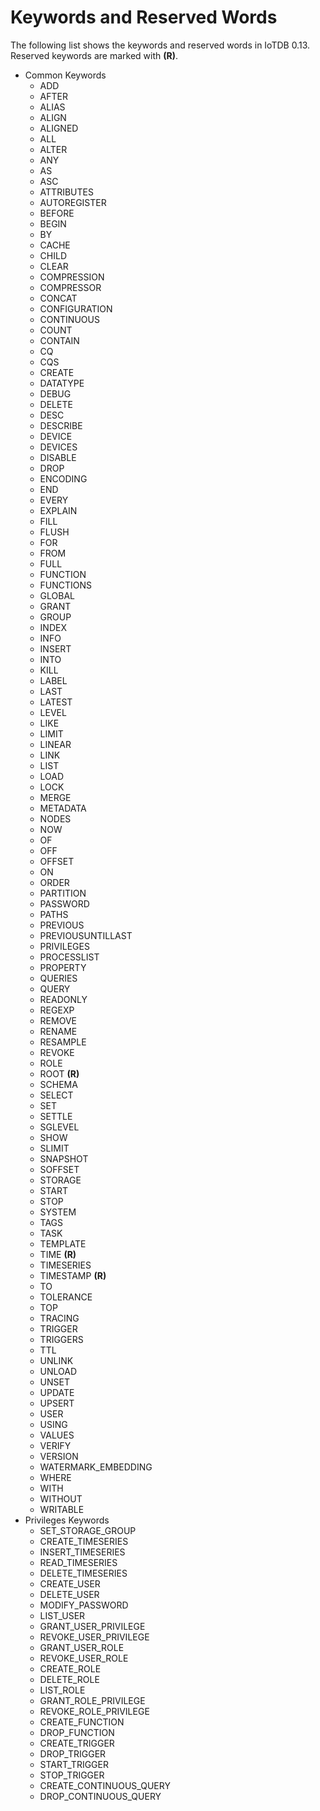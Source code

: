 <!--

    Licensed to the Apache Software Foundation (ASF) under one
    or more contributor license agreements.  See the NOTICE file
    distributed with this work for additional information
    regarding copyright ownership.  The ASF licenses this file
    to you under the Apache License, Version 2.0 (the
    "License"); you may not use this file except in compliance
    with the License.  You may obtain a copy of the License at
    
        http://www.apache.org/licenses/LICENSE-2.0
    
    Unless required by applicable law or agreed to in writing,
    software distributed under the License is distributed on an
    "AS IS" BASIS, WITHOUT WARRANTIES OR CONDITIONS OF ANY
    KIND, either express or implied.  See the License for the
    specific language governing permissions and limitations
    under the License.

-->

# Keywords and Reserved Words

The following list shows the keywords and reserved words in IoTDB 0.13. Reserved keywords are marked with **(R)**.

- Common Keywords
  - ADD
  - AFTER
  - ALIAS
  - ALIGN
  - ALIGNED
  - ALL
  - ALTER
  - ANY
  - AS
  - ASC
  - ATTRIBUTES
  - AUTOREGISTER
  - BEFORE
  - BEGIN
  - BY
  - CACHE
  - CHILD
  - CLEAR
  - COMPRESSION
  - COMPRESSOR
  - CONCAT
  - CONFIGURATION
  - CONTINUOUS
  - COUNT
  - CONTAIN
  - CQ
  - CQS
  - CREATE
  - DATATYPE
  - DEBUG
  - DELETE
  - DESC
  - DESCRIBE
  - DEVICE
  - DEVICES
  - DISABLE
  - DROP
  - ENCODING
  - END
  - EVERY
  - EXPLAIN
  - FILL
  - FLUSH
  - FOR
  - FROM
  - FULL
  - FUNCTION
  - FUNCTIONS
  - GLOBAL
  - GRANT
  - GROUP
  - INDEX
  - INFO
  - INSERT
  - INTO
  - KILL
  - LABEL
  - LAST
  - LATEST
  - LEVEL
  - LIKE
  - LIMIT
  - LINEAR
  - LINK
  - LIST
  - LOAD
  - LOCK
  - MERGE
  - METADATA
  - NODES
  - NOW
  - OF
  - OFF
  - OFFSET
  - ON
  - ORDER
  - PARTITION
  - PASSWORD
  - PATHS
  - PREVIOUS
  - PREVIOUSUNTILLAST
  - PRIVILEGES
  - PROCESSLIST
  - PROPERTY
  - QUERIES
  - QUERY
  - READONLY
  - REGEXP
  - REMOVE
  - RENAME
  - RESAMPLE
  - REVOKE
  - ROLE
  - ROOT **(R)**
  - SCHEMA
  - SELECT
  - SET
  - SETTLE
  - SGLEVEL
  - SHOW
  - SLIMIT
  - SNAPSHOT
  - SOFFSET
  - STORAGE
  - START
  - STOP
  - SYSTEM
  - TAGS
  - TASK
  - TEMPLATE
  - TIME **(R)**
  - TIMESERIES
  - TIMESTAMP **(R)**
  - TO
  - TOLERANCE
  - TOP
  - TRACING
  - TRIGGER
  - TRIGGERS
  - TTL
  - UNLINK
  - UNLOAD
  - UNSET
  - UPDATE
  - UPSERT
  - USER
  - USING
  - VALUES
  - VERIFY
  - VERSION
  - WATERMARK_EMBEDDING
  - WHERE
  - WITH
  - WITHOUT
  - WRITABLE
- Privileges Keywords
  - SET_STORAGE_GROUP
  - CREATE_TIMESERIES
  - INSERT_TIMESERIES
  - READ_TIMESERIES
  - DELETE_TIMESERIES
  - CREATE_USER
  - DELETE_USER
  - MODIFY_PASSWORD
  - LIST_USER
  - GRANT_USER_PRIVILEGE
  - REVOKE_USER_PRIVILEGE
  - GRANT_USER_ROLE
  - REVOKE_USER_ROLE
  - CREATE_ROLE
  - DELETE_ROLE
  - LIST_ROLE
  - GRANT_ROLE_PRIVILEGE
  - REVOKE_ROLE_PRIVILEGE
  - CREATE_FUNCTION
  - DROP_FUNCTION
  - CREATE_TRIGGER
  - DROP_TRIGGER
  - START_TRIGGER
  - STOP_TRIGGER
  - CREATE_CONTINUOUS_QUERY
  - DROP_CONTINUOUS_QUERY